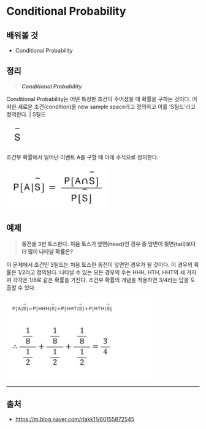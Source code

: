 # Conditional Probability #
## 배워볼 것 ##
* Conditional Probability

## 정리 ##
> ***Conditional Probability***

Conditional Probability는 어떤 특정한 조건이 주어졌을 때 확률을 구하는 것이다. 어떠한 새로운 조건(condition)을 new sample space라고 정의하고 이를 'S틸드'라고 정의한다. 
| S틸드

![image1](/image/2021_01_15_6.png)

조건부 확률에서 일어난 이벤트 A를 구할 때 아래 수식으로 정의한다.

![image2](/image/2021_01_15_7.png)

## 예제 ##
> **동전을 3번 토스한다. 처음 토스가 앞면(head)인 경우 중 앞면이 뒷면(tail)보다 더 많이 나타날 확률은?**

이 문제에서 조건인 S틸드는 처음 토스한 동전이 앞면인 경우가 될 것이다. 이 경우의 확률은 1/2라고 정의된다.
나타날 수 있는 모든 경우의 수는 HHH, HTH, HHT의 세 가지며 각각은 1/8로 같은 확률을 가진다. 조건부 확률의 개념을 적용하면 3/4라는 답을 도출할 수 있다.

![image3](/image/2021_01_15_8.png)

------------------
## 출처 ##
* <https://m.blog.naver.com/rlakk11/60155872545>